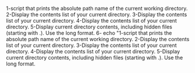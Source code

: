 1-script that prints the absolute path name of the current working directory.  2-Display the contents list of your current directory.  3-Display the contents list of your current directory. 4-Display the contents list of your current directory.  5-Display current directory contents, including hidden files (starting with .). Use the long format. 6- echo "1-script that prints the absolute path name of the current working directory.  2-Display the contents list of your current directory.  3-Display the contents list of your current directory. 4-Display the contents list of your current directory.  5-Display current directory contents, including hidden files (starting with .). Use the long format.
